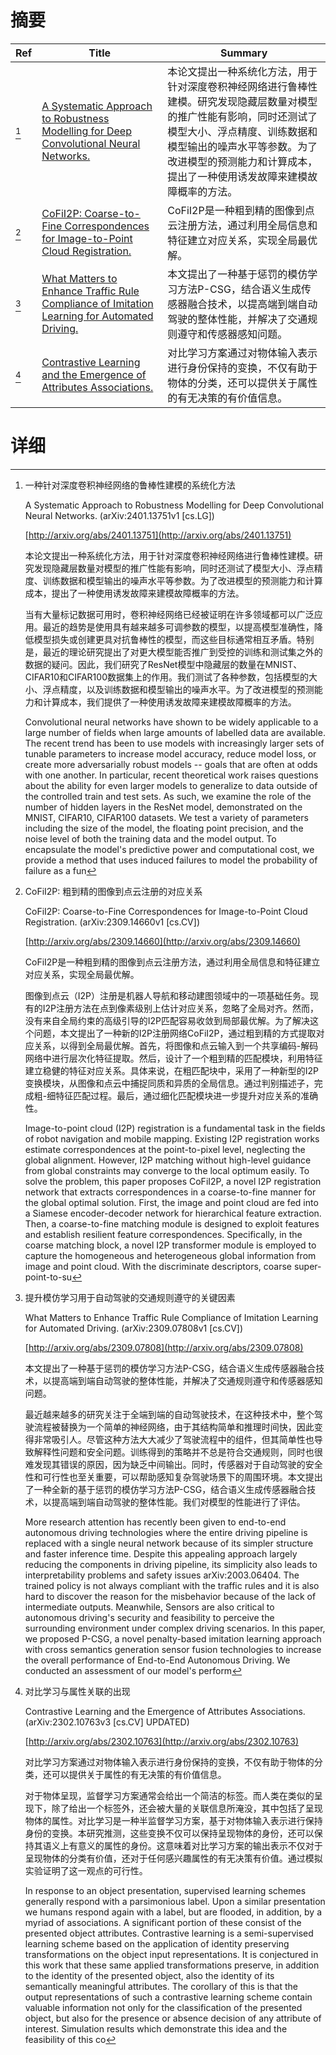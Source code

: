 # 摘要

| Ref | Title | Summary |
| --- | --- | --- |
| [^1] | [A Systematic Approach to Robustness Modelling for Deep Convolutional Neural Networks.](http://arxiv.org/abs/2401.13751) | 本论文提出一种系统化方法，用于针对深度卷积神经网络进行鲁棒性建模。研究发现隐藏层数量对模型的推广性能有影响，同时还测试了模型大小、浮点精度、训练数据和模型输出的噪声水平等参数。为了改进模型的预测能力和计算成本，提出了一种使用诱发故障来建模故障概率的方法。 |
| [^2] | [CoFiI2P: Coarse-to-Fine Correspondences for Image-to-Point Cloud Registration.](http://arxiv.org/abs/2309.14660) | CoFiI2P是一种粗到精的图像到点云注册方法，通过利用全局信息和特征建立对应关系，实现全局最优解。 |
| [^3] | [What Matters to Enhance Traffic Rule Compliance of Imitation Learning for Automated Driving.](http://arxiv.org/abs/2309.07808) | 本文提出了一种基于惩罚的模仿学习方法P-CSG，结合语义生成传感器融合技术，以提高端到端自动驾驶的整体性能，并解决了交通规则遵守和传感器感知问题。 |
| [^4] | [Contrastive Learning and the Emergence of Attributes Associations.](http://arxiv.org/abs/2302.10763) | 对比学习方案通过对物体输入表示进行身份保持的变换，不仅有助于物体的分类，还可以提供关于属性的有无决策的有价值信息。 |

# 详细

[^1]: 一种针对深度卷积神经网络的鲁棒性建模的系统化方法

    A Systematic Approach to Robustness Modelling for Deep Convolutional Neural Networks. (arXiv:2401.13751v1 [cs.LG])

    [http://arxiv.org/abs/2401.13751](http://arxiv.org/abs/2401.13751)

    本论文提出一种系统化方法，用于针对深度卷积神经网络进行鲁棒性建模。研究发现隐藏层数量对模型的推广性能有影响，同时还测试了模型大小、浮点精度、训练数据和模型输出的噪声水平等参数。为了改进模型的预测能力和计算成本，提出了一种使用诱发故障来建模故障概率的方法。

    

    当有大量标记数据可用时，卷积神经网络已经被证明在许多领域都可以广泛应用。最近的趋势是使用具有越来越多可调参数的模型，以提高模型准确性，降低模型损失或创建更具对抗鲁棒性的模型，而这些目标通常相互矛盾。特别是，最近的理论研究提出了对更大模型能否推广到受控的训练和测试集之外的数据的疑问。因此，我们研究了ResNet模型中隐藏层的数量在MNIST、CIFAR10和CIFAR100数据集上的作用。我们测试了各种参数，包括模型的大小、浮点精度，以及训练数据和模型输出的噪声水平。为了改进模型的预测能力和计算成本，我们提供了一种使用诱发故障来建模故障概率的方法。

    Convolutional neural networks have shown to be widely applicable to a large number of fields when large amounts of labelled data are available. The recent trend has been to use models with increasingly larger sets of tunable parameters to increase model accuracy, reduce model loss, or create more adversarially robust models -- goals that are often at odds with one another. In particular, recent theoretical work raises questions about the ability for even larger models to generalize to data outside of the controlled train and test sets. As such, we examine the role of the number of hidden layers in the ResNet model, demonstrated on the MNIST, CIFAR10, CIFAR100 datasets. We test a variety of parameters including the size of the model, the floating point precision, and the noise level of both the training data and the model output. To encapsulate the model's predictive power and computational cost, we provide a method that uses induced failures to model the probability of failure as a fun
    
[^2]: CoFiI2P: 粗到精的图像到点云注册的对应关系

    CoFiI2P: Coarse-to-Fine Correspondences for Image-to-Point Cloud Registration. (arXiv:2309.14660v1 [cs.CV])

    [http://arxiv.org/abs/2309.14660](http://arxiv.org/abs/2309.14660)

    CoFiI2P是一种粗到精的图像到点云注册方法，通过利用全局信息和特征建立对应关系，实现全局最优解。

    

    图像到点云（I2P）注册是机器人导航和移动建图领域中的一项基础任务。现有的I2P注册方法在点到像素级别上估计对应关系，忽略了全局对齐。然而，没有来自全局约束的高级引导的I2P匹配容易收敛到局部最优解。为了解决这个问题，本文提出了一种新的I2P注册网络CoFiI2P，通过粗到精的方式提取对应关系，以得到全局最优解。首先，将图像和点云输入到一个共享编码-解码网络中进行层次化特征提取。然后，设计了一个粗到精的匹配模块，利用特征建立稳健的特征对应关系。具体来说，在粗匹配块中，采用了一种新型的I2P变换模块，从图像和点云中捕捉同质和异质的全局信息。通过判别描述子，完成粗-细特征匹配过程。最后，通过细化匹配模块进一步提升对应关系的准确性。

    Image-to-point cloud (I2P) registration is a fundamental task in the fields of robot navigation and mobile mapping. Existing I2P registration works estimate correspondences at the point-to-pixel level, neglecting the global alignment. However, I2P matching without high-level guidance from global constraints may converge to the local optimum easily. To solve the problem, this paper proposes CoFiI2P, a novel I2P registration network that extracts correspondences in a coarse-to-fine manner for the global optimal solution. First, the image and point cloud are fed into a Siamese encoder-decoder network for hierarchical feature extraction. Then, a coarse-to-fine matching module is designed to exploit features and establish resilient feature correspondences. Specifically, in the coarse matching block, a novel I2P transformer module is employed to capture the homogeneous and heterogeneous global information from image and point cloud. With the discriminate descriptors, coarse super-point-to-su
    
[^3]: 提升模仿学习用于自动驾驶的交通规则遵守的关键因素

    What Matters to Enhance Traffic Rule Compliance of Imitation Learning for Automated Driving. (arXiv:2309.07808v1 [cs.CV])

    [http://arxiv.org/abs/2309.07808](http://arxiv.org/abs/2309.07808)

    本文提出了一种基于惩罚的模仿学习方法P-CSG，结合语义生成传感器融合技术，以提高端到端自动驾驶的整体性能，并解决了交通规则遵守和传感器感知问题。

    

    最近越来越多的研究关注于全端到端的自动驾驶技术，在这种技术中，整个驾驶流程被替换为一个简单的神经网络，由于其结构简单和推理时间快，因此变得非常吸引人。尽管这种方法大大减少了驾驶流程中的组件，但其简单性也导致解释性问题和安全问题。训练得到的策略并不总是符合交通规则，同时也很难发现其错误的原因，因为缺乏中间输出。同时，传感器对于自动驾驶的安全性和可行性也至关重要，可以帮助感知复杂驾驶场景下的周围环境。本文提出了一种全新的基于惩罚的模仿学习方法P-CSG，结合语义生成传感器融合技术，以提高端到端自动驾驶的整体性能。我们对模型的性能进行了评估。

    More research attention has recently been given to end-to-end autonomous driving technologies where the entire driving pipeline is replaced with a single neural network because of its simpler structure and faster inference time. Despite this appealing approach largely reducing the components in driving pipeline, its simplicity also leads to interpretability problems and safety issues arXiv:2003.06404. The trained policy is not always compliant with the traffic rules and it is also hard to discover the reason for the misbehavior because of the lack of intermediate outputs. Meanwhile, Sensors are also critical to autonomous driving's security and feasibility to perceive the surrounding environment under complex driving scenarios. In this paper, we proposed P-CSG, a novel penalty-based imitation learning approach with cross semantics generation sensor fusion technologies to increase the overall performance of End-to-End Autonomous Driving. We conducted an assessment of our model's perform
    
[^4]: 对比学习与属性关联的出现

    Contrastive Learning and the Emergence of Attributes Associations. (arXiv:2302.10763v3 [cs.CV] UPDATED)

    [http://arxiv.org/abs/2302.10763](http://arxiv.org/abs/2302.10763)

    对比学习方案通过对物体输入表示进行身份保持的变换，不仅有助于物体的分类，还可以提供关于属性的有无决策的有价值信息。

    

    对于物体呈现，监督学习方案通常会给出一个简洁的标签。而人类在类似的呈现下，除了给出一个标签外，还会被大量的关联信息所淹没，其中包括了呈现物体的属性。对比学习是一种半监督学习方案，基于对物体输入表示进行保持身份的变换。本研究推测，这些变换不仅可以保持呈现物体的身份，还可以保持其语义上有意义的属性的身份。这意味着对比学习方案的输出表示不仅对于呈现物体的分类有价值，还对于任何感兴趣属性的有无决策有价值。通过模拟实验证明了这一观点的可行性。

    In response to an object presentation, supervised learning schemes generally respond with a parsimonious label. Upon a similar presentation we humans respond again with a label, but are flooded, in addition, by a myriad of associations. A significant portion of these consist of the presented object attributes. Contrastive learning is a semi-supervised learning scheme based on the application of identity preserving transformations on the object input representations. It is conjectured in this work that these same applied transformations preserve, in addition to the identity of the presented object, also the identity of its semantically meaningful attributes. The corollary of this is that the output representations of such a contrastive learning scheme contain valuable information not only for the classification of the presented object, but also for the presence or absence decision of any attribute of interest. Simulation results which demonstrate this idea and the feasibility of this co
    

